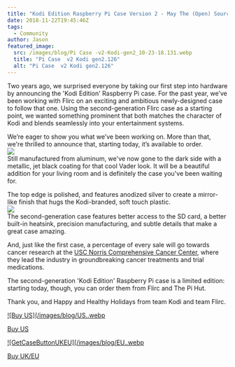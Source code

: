 ```yaml
---
title: "Kodi Edition Raspberry Pi Case Version 2 - May The (Open) Source Be With You!"
date: 2018-11-22T19:45:46Z
tags:
  - Community
author: Jason
featured_image:
  src: /images/blog/Pi Case -v2-Kodi-gen2_10-23-18.131.webp
  title: "Pi Case  v2 Kodi gen2.126"
  alt: "Pi Case  v2 Kodi gen2.126"
---
```


Two years ago, we surprised everyone by taking our first step into hardware by announcing the 'Kodi Edition' Raspberry Pi case. For the past year, we’ve been working with Flirc on an exciting and ambitious newly-designed case to follow that one. Using the second-generation Flirc case as a starting point, we wanted something prominent that both matches the character of Kodi and blends seamlessly into your entertainment systems.

We’re eager to show you what we’ve been working on. More than that, we're thrilled to announce that, starting today, it’s available to order.  
![](/images/blog/Kodi-Rasp-Pi-Case-6-1080p.webp)  
Still manufactured from aluminum, we've now gone to the dark side with a metallic, jet black coating for that cool Vader look. It will be a beautiful addition for your living room and is definitely the case you've been waiting for.

The top edge is polished, and features anodized silver to create a mirror-like finish that hugs the Kodi-branded, soft touch plastic.  
![](/images/blog/Pi%20Case%20%20v2%20Kodi%20gen2_10-23-18.131.webp)  
The second-generation case features better access to the SD card, a better built-in heatsink, precision manufacturing, and subtle details that make a great case amazing.

And, just like the first case, a percentage of every sale will go towards cancer research at the [USC Norris Comprehensive Cancer Center](https://uscnorriscancer.usc.edu), where they lead the industry in groundbreaking cancer treatments and trial medications.

The second-generation 'Kodi Edition' Raspberry Pi case is a limited edition: starting today, though, you can order them from Flirc and The Pi Hut.

Thank you, and Happy and Healthy Holidays from team Kodi and team Flirc.

[![Buy US](/images/blog/US..webp](https://flirc.tv/more/raspberry-pi-case-ke-gen2)

[Buy US](https://flirc.tv/more/raspberry-pi-case-ke-gen2)

[![GetCaseButtonUKEU](/images/blog/EU..webp](https://thepihut.com/products/kodi-edition-raspberry-pi-case)

[Buy UK/EU](https://thepihut.com/products/kodi-edition-raspberry-pi-case)
